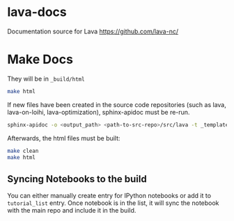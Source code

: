 # lava-docs
Documentation source for Lava https://github.com/lava-nc/

# Make Docs
They will be in `_build/html`
```bash
make html
```



If new files have been created in the source code repositories (such as lava, lava-on-loihi, lava-optimization), sphinx-apidoc must be re-run.


```bash
sphinx-apidoc -o <output_path> <path-to-src-repo>/src/lava -t _templates -d 10 --implicit-namespace
```

Afterwards, the html files must be built:

```bash
make clean
make html
```



## Syncing Notebooks to the build
You can either manually create entry for IPython notebooks or add it to
`tutorial_list` entry. Once notebook is in the list, it will sync the notebook
with the main repo and include it in the build.
